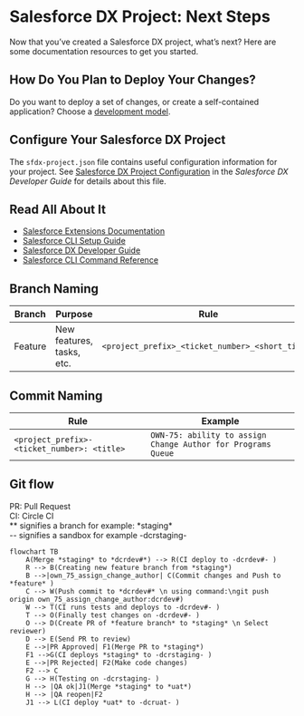 # Salesforce DX Project: Next Steps

Now that you’ve created a Salesforce DX project, what’s next? Here are some documentation resources to get you started.

## How Do You Plan to Deploy Your Changes?

Do you want to deploy a set of changes, or create a self-contained application? Choose a [development model](https://developer.salesforce.com/tools/vscode/en/user-guide/development-models).

## Configure Your Salesforce DX Project

The `sfdx-project.json` file contains useful configuration information for your project. See [Salesforce DX Project Configuration](https://developer.salesforce.com/docs/atlas.en-us.sfdx_dev.meta/sfdx_dev/sfdx_dev_ws_config.htm) in the _Salesforce DX Developer Guide_ for details about this file.

## Read All About It

- [Salesforce Extensions Documentation](https://developer.salesforce.com/tools/vscode/)
- [Salesforce CLI Setup Guide](https://developer.salesforce.com/docs/atlas.en-us.sfdx_setup.meta/sfdx_setup/sfdx_setup_intro.htm)
- [Salesforce DX Developer Guide](https://developer.salesforce.com/docs/atlas.en-us.sfdx_dev.meta/sfdx_dev/sfdx_dev_intro.htm)
- [Salesforce CLI Command Reference](https://developer.salesforce.com/docs/atlas.en-us.sfdx_cli_reference.meta/sfdx_cli_reference/cli_reference.htm)

## Branch Naming

| Branch  | Purpose                                                                            | Rule                            | Example                 |
|---------|------------------------------------------------------------------------------------|---------------------------------|-------------------------|
| Feature | New features, tasks, etc.                                                          | `<project_prefix>_<ticket_number>_<short_title>` | `own_75_assign_change_author` |

## Commit Naming

| Rule                            | Example                 |
|---------------------------------|-------------------------|
| `<project_prefix>-<ticket_number>: <title>` | `OWN-75: ability to assign Change Author for Programs Queue` |

## Git flow
PR: Pull Request
<br >CI: Circle CI
<br >** signifies a branch for example: \*staging\*
<br >-- signifies a sandbox for example -dcrstaging-

```mermaid
flowchart TB
    A(Merge *staging* to *dcrdev#*) --> R(CI deploy to -dcrdev#- )
    R --> B(Creating new feature branch from *staging*)
    B -->|own_75_assign_change_author| C(Commit changes and Push to *feature* )
    C --> W(Push commit to *dcrdev#* \n using command:\ngit push origin own_75_assign_change_author:dcrdev#)
    W --> T(CI runs tests and deploys to -dcrdev#- )
    T --> O(Finally test changes on -dcrdev#- )
    O --> D(Create PR of *feature branch* to *staging* \n Select reviewer)
    D --> E(Send PR to review)
    E -->|PR Approved| F1(Merge PR to *staging*)
    F1 -->G(CI deploys *staging* to -dcrstaging- )
    E -->|PR Rejected| F2(Make code changes)
    F2 --> C
    G --> H(Testing on -dcrstaging- )
    H --> |QA ok|J1(Merge *staging* to *uat*)
    H --> |QA reopen|F2
    J1 --> L(CI deploy *uat* to -dcruat- )
